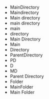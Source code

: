 - MainDirectory
- Maindirectory
- Main directory
- main directory
- main
- directory
- Main Directory
- Main 
- Directory
- ParentDirectory
- PD
- D
- MD
- Parent Directory
- Folder
- MainFolder
- Main Folder
